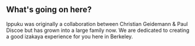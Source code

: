 ## What's going on here?

Ippuku was originally a collaboration between Christian Geidemann & Paul Discoe but has grown into a large family now.
We are dedicated to creating a good izakaya experience for you here in Berkeley.
